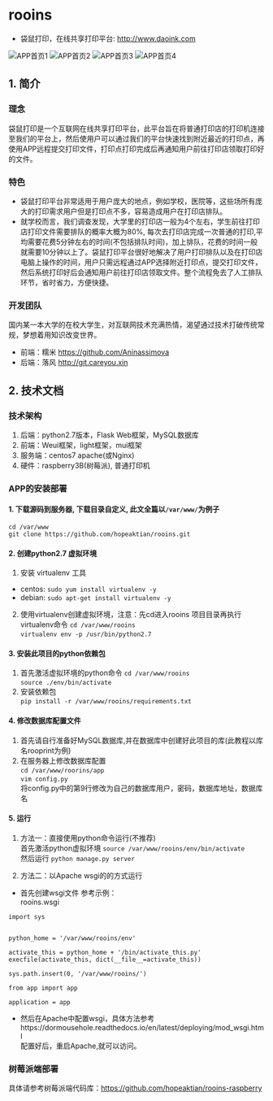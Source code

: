 # rooins
- 袋鼠打印，在线共享打印平台: http://www.daoink.com

![APP首页1](https://github.com/hopeaktian/demo/blob/master/rooins1.png)
![APP首页2](https://github.com/hopeaktian/demo/blob/master/rooins2.png)
![APP首页3](https://github.com/hopeaktian/demo/blob/master/rooins3.png)
![APP首页4](https://github.com/hopeaktian/demo/blob/master/rooins4.png)

## 1. 简介
### 理念 
袋鼠打印是一个互联网在线共享打印平台，此平台旨在将普通打印店的打印机连接至我们的平台上，然后使用户可以通过我们的平台快速找到附近最近的打印点，再使用APP远程提交打印文件，打印点打印完成后再通知用户前往打印店领取打印好的文件。
### 特色
- 袋鼠打印平台非常适用于用户庞大的地点，例如学校，医院等，这些场所有庞大的打印需求用户但是打印点不多，容易造成用户在打印店排队。
- 就学校而言，我们调查发现，大学里的打印店一般为4个左右，学生前往打印店打印文件需要排队的概率大概为80%, 每次去打印店完成一次普通的打印,平均需要花费5分钟左右的时间(不包括排队时间)，加上排队，花费的时间一般就需要10分钟以上了。袋鼠打印平台很好地解决了用户打印排队以及在打印店电脑上操作的时间，用户只需远程通过APP选择附近打印点，提交打印文件，然后系统打印好后会通知用户前往打印店领取文件。整个流程免去了人工排队环节，省时省力，方便快捷。
### 开发团队
国内某一本大学的在校大学生，对互联网技术充满热情，渴望通过技术打破传统常规，梦想着用知识改变世界。
- 前端：糯米 https://github.com/Aninassimova
- 后端：落风 http://git.careyou.xin

## 2. 技术文档
### 技术架构
1. 后端：python2.7版本，Flask Web框架，MySQL数据库
2. 前端：Weui框架，light框架，mui框架
3. 服务端：centos7 apache(或Nginx)
4. 硬件：raspberry3B(树莓派), 普通打印机
### APP的安装部署
#### 1. 下载源码到服务器, 下载目录自定义, 此文全篇以```/var/www/```为例子
``cd /var/www``\
``git clone https://github.com/hopeaktian/rooins.git``
#### 2. 创建python2.7 虚拟环境 
1. 安装 virtualenv 工具
 - centos: ``sudo yum install virtualenv -y``
 - debian: ``sudo apt-get install virtualenv -y`` 
2. 使用virtualenv创建虚拟环境，注意：先cd进入rooins 项目目录再执行virtualenv命令 
 ``cd /var/www/rooins`` \
 ``virtualenv env -p /usr/bin/python2.7``
#### 3. 安装此项目的python依赖包
1. 首先激活虚拟环境的python命令
``cd /var/www/rooins``\
``source ./env/bin/activate``
2. 安装依赖包\
``pip install -r /var/www/rooins/requirements.txt``
#### 4. 修改数据库配置文件
1. 首先请自行准备好MySQL数据库,并在数据库中创建好此项目的库(此教程以库名rooprint为例)
2. 在服务器上修改数据库配置 \
``cd /var/www/roorins/app``\
``vim config.py``\
将config.py中的第9行修改为自己的数据库用户，密码，数据库地址，数据库名
#### 5. 运行
1. 方法一：直接使用python命令运行(不推荐)\
首先激活python虚拟环境
``source /var/www/rooins/env/bin/activate``\
然后运行
``python manage.py server``

2. 方法二：以Apache wsgi的的方式运行
- 首先创建wsgi文件
参考示例：\
rooins.wsgi
```
import sys


python_home = '/var/www/rooins/env'

activate_this = python_home + '/bin/activate_this.py'
execfile(activate_this, dict(__file__=activate_this))

sys.path.insert(0, '/var/www/rooins/')

from app import app

application = app
```
- 然后在Apache中配置wsgi，具体方法参考https://dormousehole.readthedocs.io/en/latest/deploying/mod_wsgi.html \
配置好后，重启Apache,就可以访问。

### 树莓派端部署
具体请参考树莓派端代码库：https://github.com/hopeaktian/rooins-raspberry
